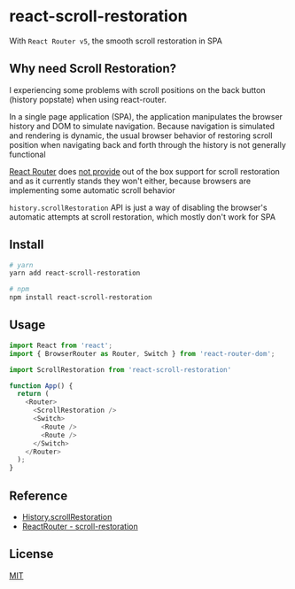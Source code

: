 # react-scroll-restoration

With `React Router v5`, the smooth scroll restoration in SPA


## Why need Scroll Restoration?

I experiencing some problems with scroll positions on the back button (history popstate) when using react-router. 

In a single page application (SPA), the application manipulates the browser history and DOM to simulate navigation. Because navigation is simulated and rendering is dynamic, the usual browser behavior of restoring scroll position when navigating back and forth through the history is not generally functional

[React Router](https://github.com/ReactTraining/react-router) does [not provide](https://github.com/ReactTraining/react-router/issues/3950) out of the box support for scroll restoration and as it currently stands they won't either, because browsers are implementing some automatic scroll behavior

`history.scrollRestoration` API is just a way of disabling the browser's automatic attempts at scroll restoration, which mostly don't work for SPA


## Install

```bash
# yarn
yarn add react-scroll-restoration

# npm
npm install react-scroll-restoration
```

## Usage

```js
import React from 'react';
import { BrowserRouter as Router, Switch } from 'react-router-dom';

import ScrollRestoration from 'react-scroll-restoration'

function App() {
  return (
    <Router>
      <ScrollRestoration />
      <Switch>
        <Route />
        <Route />
      </Switch>
    </Router>
  );
}
```


## Reference
- [History.scrollRestoration
](https://developer.mozilla.org/en-US/docs/Web/API/History/scrollRestoration)
- [ReactRouter - scroll-restoration
](https://reactrouter.com/web/guides/scroll-restoration)

## License
[MIT](https://github.com/nanyang24/react-scroll-restoration/blob/master/LICENSE)

